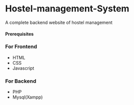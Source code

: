 # Hostel-management-System
A complete backend website of hostel management
#### Prerequisites
### For Frontend
* HTML
* CSS
* Javascript
### For Backend
* PHP
* Mysql(Xampp)

